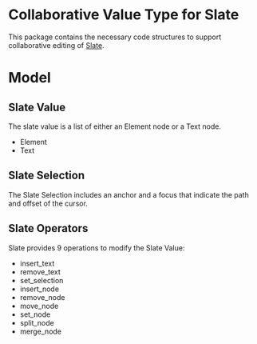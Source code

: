 # Collaborative Value Type for Slate

This package contains the necessary code structures to support collaborative editing of [Slate](https://www.slatejs.org/).

# Model

## Slate Value

The slate value is a list of either an Element node or a Text node.

* Element
* Text

## Slate Selection

The Slate Selection includes an anchor and a focus that indicate the path and offset of the cursor.

## Slate Operators

Slate provides 9 operations to modify the Slate Value:

* insert_text
* remove_text
* set_selection
* insert_node
* remove_node
* move_node
* set_node
* split_node
* merge_node
